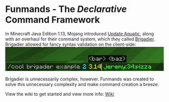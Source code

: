 # Funmands - The *Declarative* Command Framework

In Minecraft Java Edition 1.13, Mojang introduced [Update Aquatic](https://minecraft.wiki/w/Update_Aquatic),
along with
an overhaul for their command system, which they called [Brigadier](https://github.com/Mojang/brigadier).
Brigadier allowed for fancy syntax validation on the client-side:
![Brigadier Command Showcase](docs/brigader-showcase.png)

Brigadier is unnecessarily complex, however. Funmands was created
to solve this unnecessary complexity and make command creation
a breeze.

View the wiki to get started and view more info: [Wiki](https://slimecraft.gitbook.io/slimecraft-docs)

